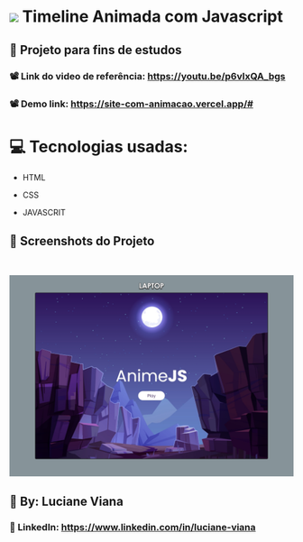 #  <img src="https://github.com/everton-dgn/everton-dgn/blob/main/gif/Hi.gif?raw=true" width="30px"> Timeline Animada com Javascript

##   :book: Projeto para fins de estudos 

###   📽️ Link do video de referência: https://youtu.be/p6vIxQA_bgs

###   📽️ Demo link: https://site-com-animacao.vercel.app/#

# :computer: Tecnologias usadas:

 * HTML

 * CSS

 * JAVASCRIT
 
 ##  :camera_flash: Screenshots do Projeto
 <br> 

 ![Imagem do projeto](https://github.com/Lucianevianagbi/site-com-animacao/blob/master/img/img1.jpg)
 <br>

 ## :woman: By:  Luciane Viana

 ### :link: LinkedIn: https://www.linkedin.com/in/luciane-viana
